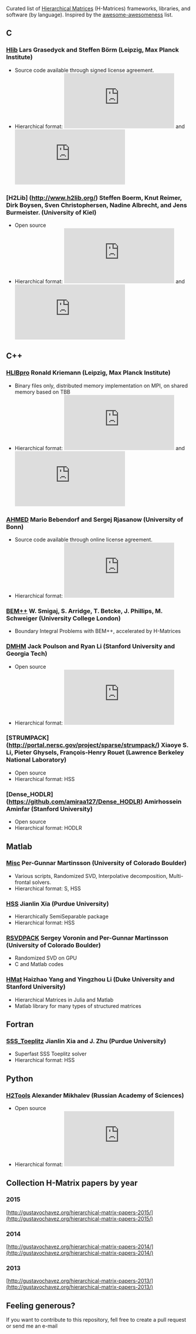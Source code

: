 Curated list of [Hierarchical Matrices](http://en.wikipedia.org/wiki/Hierarchical_matrix) (H-Matrices) frameworks, libraries, and software (by language). Inspired by the [awesome-awesomeness](https://github.com/bayandin/awesome-awesomeness) list.

## C

### [Hlib](http://hlib.org/) Lars Grasedyck and Steffen Börm (Leipzig, Max Planck Institute)
- Source code available through signed license agreement.
- Hierarchical format: ![](https://latex.codecogs.com/gif.latex?%5Cmathcal%7BH%7D) and ![](https://latex.codecogs.com/gif.latex?%5Cmathcal%7BH%7D%5E2)

### [H2Lib] (http://www.h2lib.org/) Steffen Boerm, Knut Reimer, Dirk Boysen, Sven Christophersen, Nadine Albrecht, and Jens Burmeister.  (University of Kiel)
- Open source
- Hierarchical format: ![](https://latex.codecogs.com/gif.latex?%5Cmathcal%7BH%7D) and ![](https://latex.codecogs.com/gif.latex?%5Cmathcal%7BH%7D%5E2)



## C++

### [HLIBpro](http://www.hlibpro.com) Ronald Kriemann (Leipzig, Max Planck Institute)
- Binary files only, distributed memory implementation on MPI, on shared memory based on TBB
- Hierarchical format: ![](https://latex.codecogs.com/gif.latex?%5Cmathcal%7BH%7D) and ![](https://latex.codecogs.com/gif.latex?%5Cmathcal%7BH%7D%5E2)

### [AHMED](https://github.com/xantares/ahmed) Mario Bebendorf and Sergej Rjasanow (University of Bonn) 
- Source code available through online license agreement.
- Hierarchical format: ![](https://latex.codecogs.com/gif.latex?%5Cmathcal%7BH%7D)

### [BEM++](https://github.com/bempp/bempp) W. Smigaj, S. Arridge, T. Betcke, J. Phillips, M. Schweiger (University College London)
- Boundary Integral Problems with BEM++, accelerated by H-Matrices

### [DMHM](https://bitbucket.org/poulson/dmhm) Jack Poulson and Ryan Li (Stanford University and Georgia Tech) 
- Open source
- Hierarchical format: ![](https://latex.codecogs.com/gif.latex?%5Cmathcal%7BH%7D)

### [STRUMPACK] (http://portal.nersc.gov/project/sparse/strumpack/) Xiaoye S. Li, Pieter Ghysels, François-Henry Rouet (Lawrence Berkeley National Laboratory)
- Open source
- Hierarchical format: HSS

### [Dense_HODLR] (https://github.com/amiraa127/Dense_HODLR) Amirhossein Aminfar (Stanford University)
- Open source
- Hierarchical format: HODLR



## Matlab
### [Misc](http://amath.colorado.edu/faculty/martinss/2014_CBMS/codes.html) Per-Gunnar Martinsson (University of Colorado Boulder) 
- Various scripts, Randomized SVD, Interpolative decomposition, Multi-frontal solvers.
- Hierarchical format: S, HSS

### [HSS](http://www.math.purdue.edu/~xiaj/) 	Jianlin Xia (Purdue University)
- Hierarchically SemiSeparable package
- Hierarchical format: HSS

### [RSVDPACK](https://github.com/sergeyvoronin/LowRankSVDCodes) Sergey Voronin and Per-Gunnar Martinsson (University of Colorado Boulder) 
- Randomized SVD on GPU
- C and Matlab codes

### [HMat](https://github.com/YingzhouLi/HMat) Haizhao Yang and Yingzhou Li (Duke University and Stanford University)
- Hierarchical Matrices in Julia and Matlab 
- Matlab library for many types of structured matrices

## Fortran
### [SSS_Toeplitz](http://www.math.purdue.edu/~xiaj/frameright.html) Jianlin Xia and J. Zhu (Purdue University) 
- Superfast SSS Toeplitz solver
- Hierarchical format: HSS

## Python
### [H2Tools](https://bitbucket.org/muxas/h2tools) Alexander Mikhalev (Russian Academy of Sciences) 
- Open source
- Hierarchical format: ![](https://latex.codecogs.com/gif.latex?%5Cmathcal%7BH%7D%5E2)

## Collection H-Matrix papers by year
### 2015
[http://gustavochavez.org/hierarchical-matrix-papers-2015/](http://gustavochavez.org/hierarchical-matrix-papers-2015/)
### 2014
[http://gustavochavez.org/hierarchical-matrix-papers-2014/](http://gustavochavez.org/hierarchical-matrix-papers-2014/)
### 2013
[http://gustavochavez.org/hierarchical-matrix-papers-2013/](http://gustavochavez.org/hierarchical-matrix-papers-2013/)

## Feeling generous?
If you want to contribute to this repository, fell free to create a pull request or send me an e-mail
